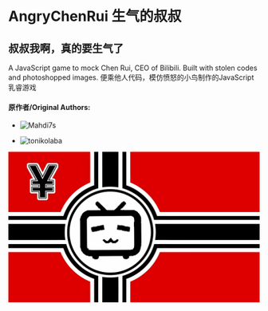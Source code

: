 # AngryChenRui 生气的叔叔 
叔叔我啊，真的要生气了
-------------------------------------------------
A JavaScript game to mock Chen Rui, CEO of Bilibili. Built with stolen codes and photoshopped images. 
便乘他人代码，模仿愤怒的小鸟制作的JavaScript乳睿游戏 

#### 原作者/Original Authors:

*  ![Mahdi7s](https://github.com/Mahdi7s)

*  ![tonikolaba](https://github.com/tonikolaba)

![Alt text](https://github.com/Tup0lev/AngryChenRui/blob/master/FLAG.jpg?raw=true"ArtofSoul")
